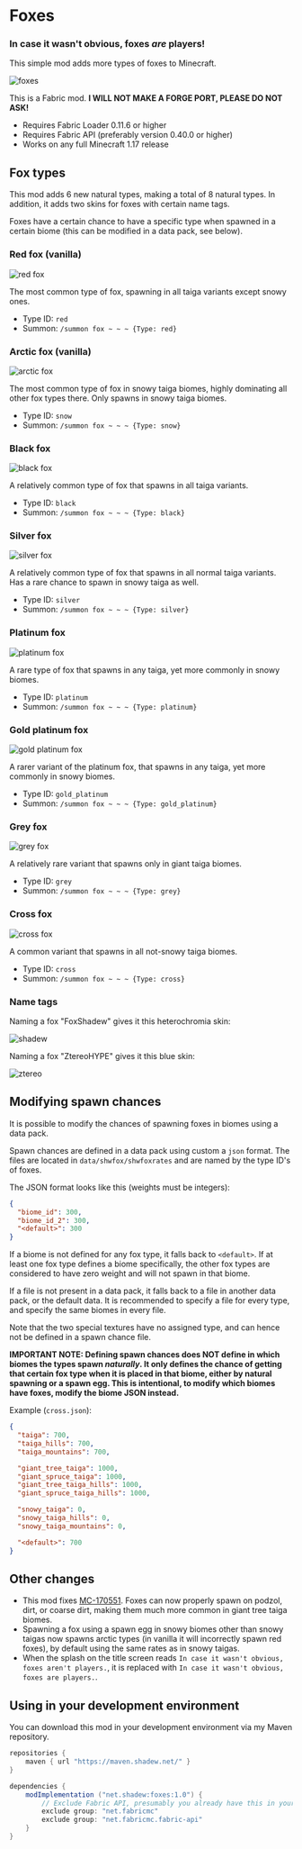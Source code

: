 # Foxes

### In case it wasn't obvious, foxes _are_ players!

This simple mod adds more types of foxes to Minecraft.

![foxes](images/foxes.png)

This is a Fabric mod. **I WILL NOT MAKE A FORGE PORT, PLEASE DO NOT ASK!**

- Requires Fabric Loader 0.11.6 or higher
- Requires Fabric API (preferably version 0.40.0 or higher)
- Works on any full Minecraft 1.17 release

## Fox types

This mod adds 6 new natural types, making a total of 8 natural types. In addition, it adds two skins for foxes with
certain name tags.

Foxes have a certain chance to have a specific type when spawned in a certain biome (this can be modified in a data
pack, see below).

### Red fox (vanilla)

![red fox](images/red.png)

The most common type of fox, spawning in all taiga variants except snowy ones.

- Type ID: `red`
- Summon: `/summon fox ~ ~ ~ {Type: red}`

### Arctic fox (vanilla)

![arctic fox](images/arctic.png)

The most common type of fox in snowy taiga biomes, highly dominating all other fox types there. Only spawns in snowy taiga biomes.

- Type ID: `snow`
- Summon: `/summon fox ~ ~ ~ {Type: snow}`

### Black fox

![black fox](images/black.png)

A relatively common type of fox that spawns in all taiga variants.

- Type ID: `black`
- Summon: `/summon fox ~ ~ ~ {Type: black}`

### Silver fox

![silver fox](images/silver.png)

A relatively common type of fox that spawns in all normal taiga variants. Has a rare chance to spawn in snowy taiga as well.

- Type ID: `silver`
- Summon: `/summon fox ~ ~ ~ {Type: silver}`

### Platinum fox

![platinum fox](images/platinum.png)

A rare type of fox that spawns in any taiga, yet more commonly in snowy biomes.

- Type ID: `platinum`
- Summon: `/summon fox ~ ~ ~ {Type: platinum}`

### Gold platinum fox

![gold platinum fox](images/gold_platinum.png)

A rarer variant of the platinum fox, that spawns in any taiga, yet more commonly in snowy biomes.

- Type ID: `gold_platinum`
- Summon: `/summon fox ~ ~ ~ {Type: gold_platinum}`

### Grey fox

![grey fox](images/grey.png)

A relatively rare variant that spawns only in giant taiga biomes.

- Type ID: `grey`
- Summon: `/summon fox ~ ~ ~ {Type: grey}`

### Cross fox

![cross fox](images/cross.png)

A common variant that spawns in all not-snowy taiga biomes.

- Type ID: `cross`
- Summon: `/summon fox ~ ~ ~ {Type: cross}`

### Name tags

Naming a fox "FoxShadew" gives it this heterochromia skin:

![shadew](images/shadew.png)

Naming a fox "ZtereoHYPE" gives it this blue skin:

![ztereo](images/ztereo.png)

## Modifying spawn chances

It is possible to modify the chances of spawning foxes in biomes using a data pack.

Spawn chances are defined in a data pack using custom a `json` format. The files are located in `data/shwfox/shwfoxrates` and are named by the type ID's of foxes.

The JSON format looks like this (weights must be integers):
```json
{
  "biome_id": 300,
  "biome_id_2": 300,
  "<default>": 300
}
```

If a biome is not defined for any fox type, it falls back to `<default>`. If at least one fox type defines a biome specifically, the other fox types are considered to have zero weight and will not spawn in that biome.

If a file is not present in a data pack, it falls back to a file in another data pack, or the default data. It is recommended to specify a file for every type, and specify the same biomes in every file.

Note that the two special textures have no assigned type, and can hence not be defined in a spawn chance file.

**IMPORTANT NOTE: Defining spawn chances does NOT define in which biomes the types spawn _naturally_. It only defines the chance of getting that certain fox type when it is placed in that biome, either by natural spawning or a spawn egg. This is intentional, to modify which biomes have foxes, modify the biome JSON instead.**

Example (`cross.json`):
```json
{
  "taiga": 700,
  "taiga_hills": 700,
  "taiga_mountains": 700,

  "giant_tree_taiga": 1000,
  "giant_spruce_taiga": 1000,
  "giant_tree_taiga_hills": 1000,
  "giant_spruce_taiga_hills": 1000,

  "snowy_taiga": 0,
  "snowy_taiga_hills": 0,
  "snowy_taiga_mountains": 0,

  "<default>": 700
}
```

## Other changes

- This mod fixes [MC-170551](https://bugs.mojang.com/browse/MC-170551). Foxes can now properly spawn on podzol, dirt, or
  coarse dirt, making them much more common in giant tree taiga biomes.
- Spawning a fox using a spawn egg in snowy biomes other than snowy taigas now spawns arctic types (in vanilla it will
  incorrectly spawn red foxes), by default using the same rates as in snowy taigas.
- When the splash on the title screen reads `In case it wasn't obvious, foxes aren't players.`, it is replaced
  with `In case it wasn't obvious, foxes are players.`.

## Using in your development environment

You can download this mod in your development environment via my Maven repository.

```gradle
repositories {
    maven { url "https://maven.shadew.net/" }
}

dependencies {
    modImplementation ("net.shadew:foxes:1.0") {
        // Exclude Fabric API, presumably you already have this in your environment
        exclude group: "net.fabricmc"
        exclude group: "net.fabricmc.fabric-api"
    }
}
```
